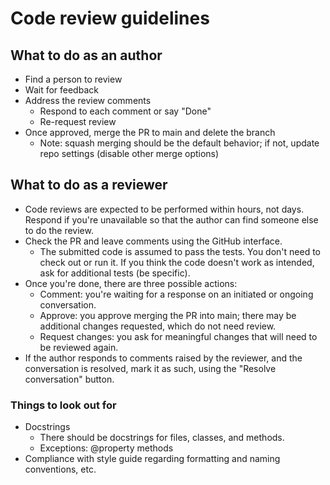 # Code review guidelines

## What to do as an author

  * Find a person to review
  * Wait for feedback
  * Address the review comments
    - Respond to each comment or say "Done"
    - Re-request review
  * Once approved, merge the PR to main and delete the branch
    - Note: squash merging should be the default behavior; if not, update repo settings (disable other merge options)

## What to do as a reviewer

  * Code reviews are expected to be performed within hours, not days.  Respond if you're unavailable so that the author can find someone else to do the review.
  * Check the PR and leave comments using the GitHub interface.
    - The submitted code is assumed to pass the tests.  You don't need to check out or run it.  If you think the code doesn't work as intended, ask for additional tests (be specific).
  * Once you're done, there are three possible actions:
    - Comment: you're waiting for a response on an initiated or ongoing conversation.
    - Approve: you approve merging the PR into main; there may be additional changes requested, which do not need review.
    - Request changes: you ask for meaningful changes that will need to be reviewed again.
  * If the author responds to comments raised by the reviewer, and the conversation is resolved, mark it as such, using the "Resolve conversation" button.

### Things to look out for

  * Docstrings
    - There should be docstrings for files, classes, and methods.
    - Exceptions: @property methods
  * Compliance with style guide regarding formatting and naming conventions, etc.

